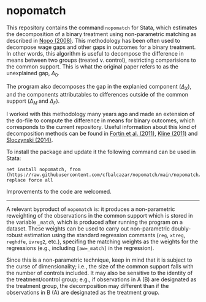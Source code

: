 # nopomatch

This repository contains the command ```nopomatch``` for Stata, which estimates the decomposition of a binary treatment using non-parametric matching as described in [Nopo (2008)](https://www.jstor.org/stable/40043147?seq=1). This methodology has been often used to decompose wage gaps and other gaps in outcomes for a binary treatment. In other words, this algorithm is useful to decompose the difference in means between two groups (treated v. control), restricting comparisions to the common support. This is what the original paper refers to as the unexplained gap, $\Delta_0$. 

The program also decomposes the gap in the explanied component ($\Delta_X$), and the components attributables to differences outside of the common support ($\Delta_M$ and $\Delta_F$).

I worked with this methodology many years ago and made an extension of the do-file to compute the difference in means for binary outcomes, which corresponds to the current repository. Useful information about this kind of decomposition methods can be found in [Fortin et al. (2011)](https://www.sciencedirect.com/science/article/abs/pii/S0169721811004072), [Kline (2011)](https://www.jstor.org/stable/29783802?seq=1) and [Sloczynski (2014)](https://onlinelibrary.wiley.com/doi/10.1111/obes.12075).

To install the package and update it the following command can be used in Stata:
```
net install nopomatch, from (https://raw.githubusercontent.com/cfbalcazar/nopomatch/main/nopomatch/) replace force all
```

Improvements to the code are welcomed.

---

A relevant byproduct of ```nopomatch``` is: it produces a non-parametric reweighting of the observations in the common support which is stored in the variable ```_match```, which is produced after running the program on a dataset. These weights can be used to carry out non-parametric doubly-robust estimation using the standard regression commants (```reg```, ```xtreg```, ```reghdfe```, ```ivreg2```, etc.), specifing the matching weights as the weights for the regressions (e.g., including ```[aw=_match]``` in the regression). 

Since this is a non-parametric technique, keep in mind that it is subject to the curse of dimensionality; i.e., the size of the common support falls with the number of controls included. It may also be sensitive to the identity of the treatment/control group; e.g., if observations in A (B) are designated as the treatment group, the decomposition may different than if the observations in B (A) are designated as the treatment group.        
